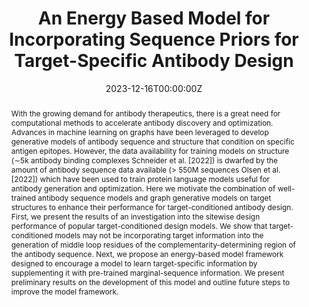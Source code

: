 ---
title: 'An Energy Based Model for Incorporating Sequence Priors for Target-Specific Antibody Design'

# Authors
# If you created a profile for a user (e.g. the default `admin` user), write the username (folder name) here
# and it will be replaced with their full name and linked to their profile.
authors:
  - Yining Huang *
  - Steffanie Paul *
  - Debora Marks

# Author notes (optional)
author_notes:
  - 'Equal contribution'
  - 'Equal contribution'
  - ''

date: '2023-12-16T00:00:00Z'
doi: ''

# Schedule page publish date (NOT publication's date).
publishDate: '2023-12-16T00:00:00Z'

# Publication type.
# Accepts a single type but formatted as a YAML list (for Hugo requirements).
# Enter a publication type from the CSL standard.
publication_types: ['paper-conference']

# Publication name and optional abbreviated publication name.
publication: "In *NeurIPS 2023: Generative AI and Biology Workshop*"
publication_short: "In *NeurIPS 2023: GenBio Workshop*"

abstract: With the growing demand for antibody therapeutics, there is a great need for computational methods to accelerate antibody discovery and optimization. Advances in machine learning on graphs have been leveraged to develop generative models of antibody sequence and structure that condition on specific antigen epitopes. However, the data availability for training models on structure (∼5k antibody binding complexes Schneider et al. [2022]) is dwarfed by the amount of antibody sequence data available (> 550M sequences Olsen et al. [2022]) which have been used to train protein language models useful for antibody generation and optimization. Here we motivate the combination of well-trained antibody sequence models and graph generative models on target structures to enhance their performance for target-conditioned antibody design. First, we present the results of an investigation into the sitewise design performance of popular target-conditioned design models. We show that target-conditioned models may not be incorporating target information into the generation of middle loop residues of the complementarity-determining region of the antibody sequence. Next, we propose an energy-based model framework designed to encourage a model to learn target-specific information by supplementing it with pre-trained marginal-sequence information. We present preliminary results on the development of this model and outline future steps to improve the model framework.

# Summary. An optional shortened abstract.
summary: 

tags:
  - Antibody Design

# Display this page in the Featured widget?
featured: false

# Custom links (uncomment lines below)
# links:
# - name: Custom Link
#   url: http://example.org

url_pdf: 'https://openreview.net/pdf?id=Ejw5zOOgLp'
url_code: ''
url_dataset: ''
url_poster: ''
url_project: ''
url_slides: ''
url_source: ''
url_video: ''

# Featured image
# To use, add an image named `featured.jpg/png` to your page's folder.
image:
  caption: ''
  focal_point: ''
  preview_only: false

# Associated Projects (optional).
#   Associate this publication with one or more of your projects.
#   Simply enter your project's folder or file name without extension.
#   E.g. `internal-project` references `content/project/internal-project/index.md`.
#   Otherwise, set `projects: []`.
# projects:
  # - example

# Slides (optional).
#   Associate this publication with Markdown slides.
#   Simply enter your slide deck's filename without extension.
#   E.g. `slides: "example"` references `content/slides/example/index.md`.
#   Otherwise, set `slides: ""`.
# slides: example
---